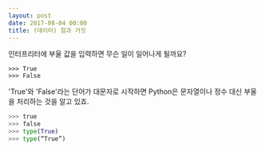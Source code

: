 ```yaml
---
layout: post
date: 2017-08-04 00:00
title: (데이터) 참과 거짓
---
```


<div id="ppt" markdown="1">
인터프리터에 부울 값을 입력하면 무슨 일이 일어나게 될까요?

```
>>> True
>>> False
```
'True'와 'False'라는 단어가 대문자로 시작하면 Python은 문자열이나 정수 대신 부울을 처리하는 것을 알고 있죠.

```python
>>> true
>>> false
>>> type(True)
>>> type(“True”)
```
</div>

<div id="desc" markdown="1">

</div>
